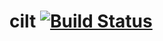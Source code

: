 # cilt [![Build Status](https://travis-ci.org/clemenscorny/cilt.svg?branch=master)](https://travis-ci.org/clemenscorny/cilt)
